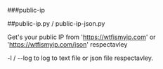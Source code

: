 ###public-ip

##public-ip.py / public-ip-json.py

Get's your public IP from 'https://wtfismyip.com' or 'https://wtfismyip.com/json' respectavley

-l / --log to log to text file or json file respectavley.
